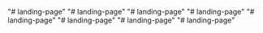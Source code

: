 "# landing-page" 
"# landing-page" 
"# landing-page" 
"# landing-page" 
"# landing-page" 
"# landing-page" 
"# landing-page" 
"# landing-page" 
